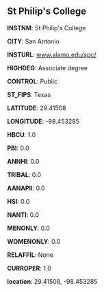 
St Philip's College
---
**INSTNM**: St Philip's College

**CITY**: San Antonio

**INSTURL**: www.alamo.edu/spc/

**HIGHDEG**: Associate degree

**CONTROL**: Public

**ST_FIPS**: Texas

**LATITUDE**: 29.41508

**LONGITUDE**: -98.453285

**HBCU**: 1.0

**PBI**: 0.0

**ANNHI**: 0.0

**TRIBAL**: 0.0

**AANAPII**: 0.0

**HSI**: 0.0

**NANTI**: 0.0

**MENONLY**: 0.0

**WOMENONLY**: 0.0

**RELAFFIL**: None

**CURROPER**: 1.0

**location**: 29.41508, -98.453285